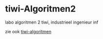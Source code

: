 tiwi-Algoritmen2
================

labo algoritmen 2 tiwi, industrieel ingenieur inf

zie ook [tiwi-algoritmen](https://github.com/ahluntang/tiwi-algoritmen)
